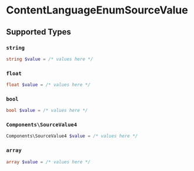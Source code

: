 # ContentLanguageEnumSourceValue


## Supported Types

### `string`

```php
string $value = /* values here */
```

### `float`

```php
float $value = /* values here */
```

### `bool`

```php
bool $value = /* values here */
```

### `Components\SourceValue4`

```php
Components\SourceValue4 $value = /* values here */
```

### `array`

```php
array $value = /* values here */
```

